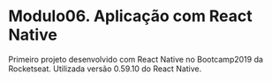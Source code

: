 # Modulo06. Aplicação com React Native

Primeiro projeto desenvolvido com React Native no Bootcamp2019 da Rocketseat. Utilizada versão 0.59.10 do React Native.
